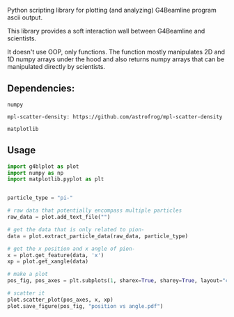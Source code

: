 Python scripting library for plotting (and analyzing) G4Beamline program ascii output.

This library provides a soft interaction wall between G4Beamline and scientists. 

It doesn't use OOP, only functions. The function mostly manipulates 2D and 1D numpy arrays under the hood and also returns numpy arrays that can be manipulated directly by scientists.

## Dependencies:
    numpy

    mpl-scatter-density: https://github.com/astrofrog/mpl-scatter-density

    matplotlib

## Usage
```python
import g4blplot as plot
import numpy as np
import matplotlib.pyplot as plt


particle_type = "pi-"

# raw data that potentially encompass multiple particles
raw_data = plot.add_text_file("")

# get the data that is only related to pion-
data = plot.extract_particle_data(raw_data, particle_type)

# get the x position and x angle of pion-
x = plot.get_feature(data, 'x')
xp = plot.get_xangle(data)

# make a plot
pos_fig, pos_axes = plt.subplots(1, sharex=True, sharey=True, layout="constrained", subplot_kw=dict(projection="scatter_density"))

# scatter it
plot.scatter_plot(pos_axes, x, xp)
plot.save_figure(pos_fig, "position vs angle.pdf")
```